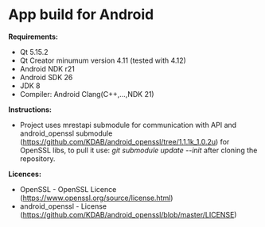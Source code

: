 # **App build for Android**
**Requirements:**
*  Qt 5.15.2
*  Qt Creator minumum version 4.11 (tested with 4.12)
*  Android NDK r21
*  Android SDK 26
*  JDK 8
*  Compiler: Android Clang(C++,...,NDK 21)

**Instructions:**
* Project uses mrestapi submodule for communication with API and android_openssl submodule (https://github.com/KDAB/android_openssl/tree/1.1.1k_1.0.2u) for OpenSSL libs, to pull it use: *git submodule update --init* after cloning the repository.

**Licences:**
* OpenSSL - OpenSSL Licence (https://www.openssl.org/source/license.html)
* android_openssl - License (https://github.com/KDAB/android_openssl/blob/master/LICENSE)